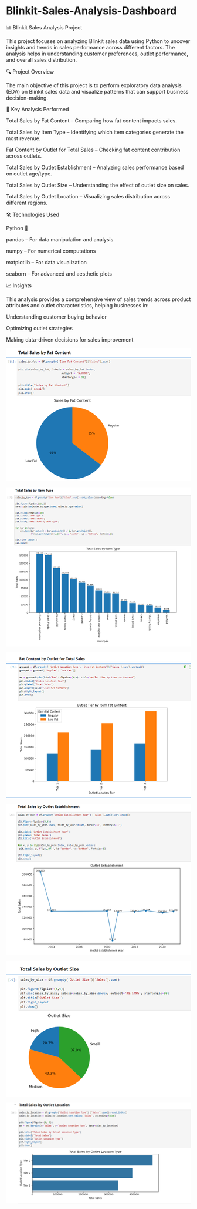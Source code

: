 # Blinkit-Sales-Analysis-Dashboard

📊 Blinkit Sales Analysis Project

This project focuses on analyzing Blinkit sales data using Python to uncover insights and trends in sales performance across different factors. The analysis helps in understanding customer preferences, outlet performance, and overall sales distribution.

🔍 Project Overview

The main objective of this project is to perform exploratory data analysis (EDA) on Blinkit sales data and visualize patterns that can support business decision-making.

📌 Key Analysis Performed

Total Sales by Fat Content – Comparing how fat content impacts sales.

Total Sales by Item Type – Identifying which item categories generate the most revenue.

Fat Content by Outlet for Total Sales – Checking fat content contribution across outlets.

Total Sales by Outlet Establishment – Analyzing sales performance based on outlet age/type.

Total Sales by Outlet Size – Understanding the effect of outlet size on sales.

Total Sales by Outlet Location – Visualizing sales distribution across different regions.

🛠️ Technologies Used

Python 🐍

pandas – For data manipulation and analysis

numpy – For numerical computations

matplotlib – For data visualization

seaborn – For advanced and aesthetic plots

📈 Insights

This analysis provides a comprehensive view of sales trends across product attributes and outlet characteristics, helping businesses in:

Understanding customer buying behavior

Optimizing outlet strategies

Making data-driven decisions for sales improvement

![Dashboard preview](https://github.com/Lokesh-kamte/Blinkit-Sales-Analysis-Dashboard/blob/main/Snapshot%20of%20total%20sales%20by%20fat%20content.png)

![Dashboard preview](https://github.com/Lokesh-kamte/Blinkit-Sales-Analysis-Dashboard/blob/main/Snapshot%20of%20total%20sales%20by%20item%20type.png)

![Dashboard preview](https://github.com/Lokesh-kamte/Blinkit-Sales-Analysis-Dashboard/blob/main/Snapshot%20of%20fat%20content%20by%20outlet%20for%20total%20sales.png)

![Dashboard preview](https://github.com/Lokesh-kamte/Blinkit-Sales-Analysis-Dashboard/blob/main/Snapshot%20of%20sales%20outelet%20estashblishment.png)

![Dashboard preview](https://github.com/Lokesh-kamte/Blinkit-Sales-Analysis-Dashboard/blob/main/Snapshot%20of%20total%20sales%20by%20oulet.png)

![Dashboard preview](https://github.com/Lokesh-kamte/Blinkit-Sales-Analysis-Dashboard/blob/main/Snapshot%20of%20total%20sales%20by%20outlet.png)
